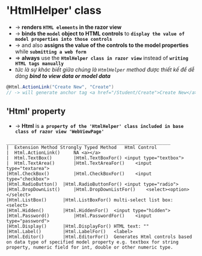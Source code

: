 
# 'HtmlHelper' class 
* -> **renders `HTML elements` in the razor view** 
* -> **binds the `model` object to HTML controls** to **`display the value of model properties into those controls`**
* -> and also **assigns the value of the controls to the model properties** while **`submitting a web form`**
* => **always** use the **`HtmlHelper class in razor view`** instead of **`writing HTML tags manually`**
* _tức là sự khác biết giữa chúng là `HtmlHelper` method được thiết kế để dễ dàng **bind to view data or model data**_

```cs
@Html.ActionLink("Create New", "Create")
// -> will generate anchor tag <a href="/Student/Create">Create New</a>
```

## 'Html' property
* -> **Html** is **`a property of the 'HtmlHelper' class included in base class of razor view 'WebViewPage'`**

```
_____________________________________________________________
|  Extension Method	Strongly Typed Method	Html Control
|  Html.ActionLink()	 NA	<a></a>
|  Html.TextBox()	     |Html.TextBoxFor()	<input type="textbox">
|  Html.TextArea()	     |Html.TextAreaFor()	<input type="textarea">
|Html.CheckBox()	     |Html.CheckBoxFor()	<input type="checkbox">
|Html.RadioButton()	 |Html.RadioButtonFor()	<input type="radio">
|Html.DropDownList()	 |Html.DropDownListFor()	<select><option></select>
|Html.ListBox()	     |Html.ListBoxFor()	multi-select list box: <select>
|Html.Hidden()	     |Html.HiddenFor()	<input type="hidden">
|Html.Password()	     |Html.PasswordFor()	<input type="password">
|Html.Display()	     |Html.DisplayFor()	HTML text: ""
|Html.Label()	     |Html.LabelFor()	<label>
|Html.Editor()	     |Html.EditorFor()	Generates Html controls based on data type of specified model property e.g. textbox for string property, numeric field for int, double or other numeric type.

```